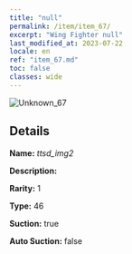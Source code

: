 ```yaml
---
title: "null"
permalink: /item/item_67/
excerpt: "Wing Fighter null"
last_modified_at: 2023-07-22
locale: en
ref: "item_67.md"
toc: false
classes: wide
---
```



 ![Unknown_67](/images/item/ttsd_img2_p.png)



## Details

 **Name:** *ttsd_img2* 

 **Description:** 

 **Rarity:** 1 

 **Type:** 46 

 **Suction:** true 

 **Auto Suction:** false 


